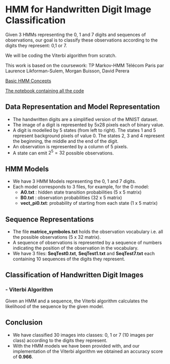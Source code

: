 # HMM for Handwritten Digit Image Classification
Given 3 HMMs representing the 0, 1 and 7 digits and sequences of observations, our goal is to classify these observations according to the digits they represent: 0,1 or 7.

We will be coding the Viterbi algorithm from scratch.

This work is based on the coursework: TP Markov-HMM Télécom Paris par Laurence Likforman-Sulem, Morgan Buisson, David Perera

[Basic HMM Concepts](./hmm_basic_concepts.md) 



[The notebook containing all the code](./hmm_app_handwritten_digit_classification.ipynb)

## Data Representation and Model Representation
- The handwritten digits are a simplified version of the MNIST dataset.
- The image of a digit is represented by 5x28 pixels each of binary value.
- A digit is modelled by 5 states (from left to right). The states 1 and 5 represent background pixels of value 0. The states 2, 3 and 4 represent the beginning, the middle and the end of the digit.
- An observation is represented by a column of 5 pixels.
- A state can emit $2^5 = 32$ possible observations.

## HMM Models
- We have 3 HMM Models representing the 0, 1 and 7 digits. 
- Each model corresponds to 3 files, for example, for the 0 model:
    - **A0.txt** : hidden state transition probabilities (5 x 5 matrix)
    - **B0.txt** : observation probabilities (32 x 5 matrix)
    - **vect_pi0.txt**: probability of starting from each state (1 x 5 matrix)

## Sequence Representations
- The file __matrice_symboles.txt__ holds the observation vocabulary i.e. all the possible observations (5 x 32 matrix).
- A sequence of observations is represented by a sequence of numbers indicating the position of the observation in the vocabulary.
- We have 3 files: __SeqTest0.txt__, __SeqTest1.txt__ and __SeqTest7.txt__ each containing 10 sequences of the digits they represent.

## Classification of Handwritten Digit Images

### - Viterbi Algorithm
Given an HMM and a sequence, the Viterbi algorithm calculates the likelihood of the sequence by the given model.

## Conclusion
- We have classified 30 images into classes: 0, 1 or 7 (10 images per class) according to the digits they represent.
- With the HMM models we have been provided with, and our implementation of the Viterbi algorithm we obtained an accuracy score of **0.966**.
